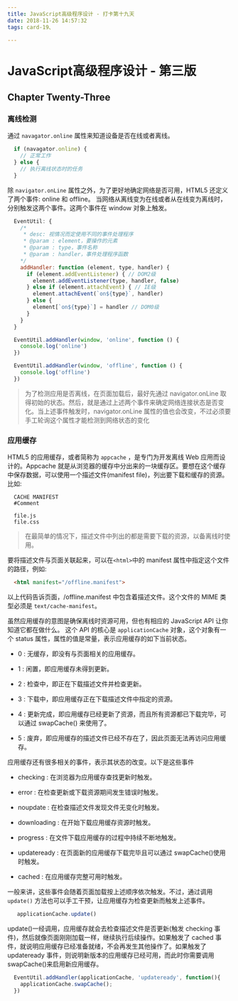 ```yaml
---
title: JavaScript高级程序设计 - 打卡第十九天
date: 2018-11-26 14:57:32
tags: card-19、

---
```

# JavaScript高级程序设计 - 第三版

## Chapter Twenty-Three
### 离线检测
通过 `navagator.online` 属性来知道设备是否在线或者离线。
```javascript
  if (navagator.online) {
    // 正常工作
  } else {
    // 执行离线状态时的任务
  }
```
除 `navigator.onLine` 属性之外，为了更好地确定网络是否可用，HTML5 还定义了两个事件: online 和 offline。 当网络从离线变为在线或者从在线变为离线时，分别触发这两个事件。这两个事件在 window 对象上触发。
```javascript
  EventUtil: {
    /*
     * desc: 视情况而定使用不同的事件处理程序
     * @param : element，要操作的元素
     * @param : type，事件名称
     * @param : handler，事件处理程序函数
    */
    addHandler: function (element, type, handler) {
      if (element.addEventListener) { // DOM2级
        element.addEventListener(type, handler, false)
      } else if (element.attachEvent) { // IE级
        element.attachEvent(`on${type}`, handler)
      } else {
        element[`on${type}`] = handler // DOM0级
      }
    }
  }

  EventUtil.addHandler(window, 'online', function () {
    console.log('online')
  })

  EventUtil.addHandler(window, 'offline', function () {
    console.log('offline')
  })
```
> 为了检测应用是否离线，在页面加载后，最好先通过 navigator.onLine 取得初始的状态。然后，就是通过上述两个事件来确定网络连接状态是否变化。当上述事件触发时，navigator.onLine 属性的值也会改变，不过必须要手工轮询这个属性才能检测到网络状态的变化

### 应用缓存
HTML5 的应用缓存，或者简称为 `appcache` ，是专门为开发离线 Web 应用而设计的。Appcache 就是从浏览器的缓存中分出来的一块缓存区。要想在这个缓存中保存数据，可以使用一个描述文件(manifest file)，列出要下载和缓存的资源。比如:
```
  CACHE MANIFEST
  #Comment

  file.js
  file.css
```
> 在最简单的情况下，描述文件中列出的都是需要下载的资源，以备离线时使用。

要将描述文件与页面关联起来，可以在`<html>`中的 manifest 属性中指定这个文件的路径，例如: 
```html
  <html manifest="/offline.manifest">
```
以上代码告诉页面，/offline.manifest 中包含着描述文件。这个文件的 MIME 类型必须是 `text/cache-manifest`。

虽然应用缓存的意图是确保离线时资源可用，但也有相应的 JavaScript API 让你知道它都在做什么。 这个 API 的核心是 `applicationCache` 对象，这个对象有一个 status 属性，属性的值是常量，表示应用缓存的如下当前状态。

- 0 : 无缓存，即没有与页面相关的应用缓存。

- 1 : 闲置，即应用缓存未得到更新。

- 2 : 检查中，即正在下载描述文件并检查更新。

- 3 : 下载中，即应用缓存正在下载描述文件中指定的资源。

- 4 : 更新完成，即应用缓存已经更新了资源，而且所有资源都已下载完毕，可以通过 swapCache() 来使用了。

- 5 : 废弃，即应用缓存的描述文件已经不存在了，因此页面无法再访问应用缓存。

应用缓存还有很多相关的事件，表示其状态的改变。以下是这些事件

- checking : 在浏览器为应用缓存查找更新时触发。

- error : 在检查更新或下载资源期间发生错误时触发。

- noupdate : 在检查描述文件发现文件无变化时触发。

- downloading : 在开始下载应用缓存资源时触发。

- progress : 在文件下载应用缓存的过程中持续不断地触发。

- updateready : 在页面新的应用缓存下载完毕且可以通过 swapCache()使用时触发。 

- cached : 在应用缓存完整可用时触发。

一般来讲，这些事件会随着页面加载按上述顺序依次触发。不过，通过调用 `update()` 方法也可以手工干预，让应用缓存为检查更新而触发上述事件。
```javascript
   applicationCache.update()
```
update()一经调用，应用缓存就会去检查描述文件是否更新(触发 checking 事件)，然后就像页面刚刚加载一样，继续执行后续操作。如果触发了 cached 事件，就说明应用缓存已经准备就绪，不会再发生其他操作了。如果触发了 updateready 事件，则说明新版本的应用缓存已经可用，而此时你需要调用 swapCache()来启用新应用缓存。
```javascript
  EventUtil.addHandler(applicationCache, 'updateready', function(){
    applicationCache.swapCache();
  })
```